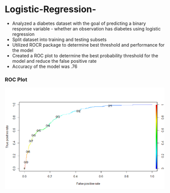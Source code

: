 # Logistic-Regression-
* Analyzed a diabetes dataset with the goal of predicting a binary response variable - whether an observation has diabetes using logistic regression 
* Split dataset into training and testing subsets 
* Utilized ROCR package to determine best threshold and performance for the model
* Created a ROC plot to determine the best probability threshold for the model and reduce the false positive rate 
* Accuracy of the model was .76

### ROC Plot
![](https://github.com/shanenemeth/Logistic-Regression-/blob/main/Logistic.png)
